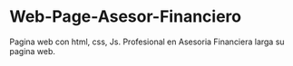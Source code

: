 # Web-Page-Asesor-Financiero
Pagina web con html, css, Js. Profesional en Asesoria Financiera larga su pagina web.
